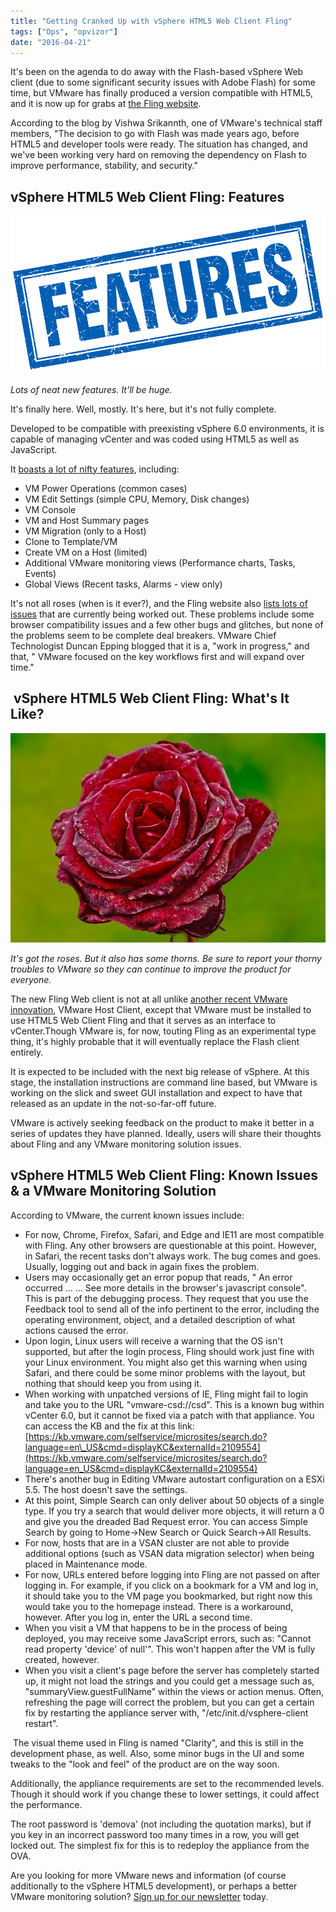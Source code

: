 ```yaml
---
title: "Getting Cranked Up with vSphere HTML5 Web Client Fling"
tags: ["Ops", "opvizor"]
date: "2016-04-21"
---
```


It's been on the agenda to do away with the Flash-based vSphere Web client (due to some significant security issues with Adobe Flash) for some time, but VMware has finally produced a version compatible with HTML5, and it is now up for grabs at [the Fling website](https://labs.vmware.com/flings/vsphere-html5-web-client). 

According to the blog by Vishwa Srikannth, one of VMware's technical staff members, "The decision to go with Flash was made years ago, before HTML5 and developer tools were ready. The situation has changed, and we've been working very hard on removing the dependency on Flash to improve performance, stability, and security." 

## **vSphere HTML5 Web Client Fling: Features**

![vSphere html5 web client features](/images/blog/bigstock-Features-Blue-Square-Grunge-St-103266527.jpg)

_Lots of neat new features. It'll be huge._

It's finally here. Well, mostly. It's here, but it's not fully complete. 

Developed to be compatible with preexisting vSphere 6.0 environments, it is capable of managing vCenter and was coded using HTML5 as well as JavaScript. 

It [boasts a lot of nifty features](https://labs.vmware.com/flings/vsphere-html5-web-client), including: 

- VM Power Operations (common cases)
- VM Edit Settings (simple CPU, Memory, Disk changes)
- VM Console
- VM and Host Summary pages
- VM Migration (only to a Host)
- Clone to Template/VM
- Create VM on a Host (limited)
- Additional VMware monitoring views (Performance charts, Tasks, Events)
- Global Views (Recent tasks, Alarms - view only) 

It's not all roses (when is it ever?), and the Fling website also [lists lots of issues](https://labs.vmware.com/flings/vsphere-html5-web-client) that are currently being worked out. These problems include some browser compatibility issues and a few other bugs and glitches, but none of the problems seem to be complete deal breakers. VMware Chief Technologist Duncan Epping blogged that it is a, "work in progress," and that, " VMware focused on the key workflows first and will expand over time." 

##  **vSphere HTML5 Web Client Fling: What's It Like?**

![vSphere Web client fling](/images/blog/rose-695215_640.jpg)

_It's got the roses. But it also has some thorns. Be sure to report your thorny troubles to VMware so they can continue to improve the product for everyone._ 

The new Fling Web client is not at all unlike [another recent VMware innovation](http://blogs.vmware.com/vsphere/2016/03/vsphere-html5-web-client-fling-getting-started.html), VMware Host Client, except that VMware must be installed to use HTML5 Web Client Fling and that it serves as an interface to vCenter.Though VMware is, for now, touting Fling as an experimental type thing, it's highly probable that it will eventually replace the Flash client entirely. 

It is expected to be included with the next big release of vSphere. At this stage, the installation instructions are command line based, but VMware is working on the slick and sweet GUI installation and expect to have that released as an update in the not-so-far-off future. 

VMware is actively seeking feedback on the product to make it better in a series of updates they have planned. Ideally, users will share their thoughts about Fling and any VMware monitoring solution issues. 

## **vSphere HTML5 Web Client Fling: Known Issues & a VMware Monitoring Solution** 

According to VMware, the current known issues include:

- For now, Chrome, Firefox, Safari, and Edge and IE11 are most compatible with Fling. Any other browsers are questionable at this point. However, in Safari, the recent tasks don't always work. The bug comes and goes. Usually, logging out and back in again fixes the problem.
- Users may occasionally get an error popup that reads, " An error occurred ... ... See more details in the browser's javascript console". This is part of the debugging process. They request that you use the Feedback tool to send all of the info pertinent to the error, including the operating environment, object, and a detailed description of what actions caused the error.
- Upon login, Linux users will receive a warning that the OS isn't supported, but after the login process, Fling should work just fine with your Linux environment. You might also get this warning when using Safari, and there could be some minor problems with the layout, but nothing that should keep you from using it.
- When working with unpatched versions of IE, Fling might fail to login and take you to the URL "vmware-csd://csd". This is a known bug within vCenter 6.0, but it cannot be fixed via a patch with that appliance. You can access the KB and the fix at this link: [https://kb.vmware.com/selfservice/microsites/search.do?language=en\_US&cmd=displayKC&externalId=2109554](https://kb.vmware.com/selfservice/microsites/search.do?language=en_US&cmd=displayKC&externalId=2109554)
- There's another bug in Editing VMware autostart configuration on a ESXi 5.5. The host doesn't save the settings.
- At this point, Simple Search can only deliver about 50 objects of a single type. If you try a search that would deliver more objects, it will return a 0 and give you the dreaded Bad Request error. You can access Simple Search by going to Home->New Search or Quick Search->All Results.
- For now, hosts that are in a VSAN cluster are not able to provide additional options (such as VSAN data migration selector) when being placed in Maintenance mode.
- For now, URLs entered before logging into Fling are not passed on after logging in. For example, if you click on a bookmark for a VM and log in, it should take you to the VM page you bookmarked, but right now this would take you to the homepage instead. There is a workaround, however. After you log in, enter the URL a second time.
- When you visit a VM that happens to be in the process of being deployed, you may receive some JavaScript errors, such as: "Cannot read property 'device' of null'". This won't happen after the VM is fully created, however.
- When you visit a client's page before the server has completely started up, it might not load the strings and you could get a message such as, "summaryView.guestFullName" within the views or action menus. Often, refreshing the page will correct the problem, but you can get a certain fix by restarting the appliance server with, "/etc/init.d/vsphere-client restart". 

 The visual theme used in Fling is named "Clarity", and this is still in the development phase, as well. Also, some minor bugs in the UI and some tweaks to the "look and feel" of the product are on the way soon. 

Additionally, the appliance requirements are set to the recommended levels. Though it should work if you change these to lower settings, it could affect the performance. 

The root password is 'demova' (not including the quotation marks), but if you key in an incorrect password too many times in a row, you will get locked out. The simplest fix for this is to redeploy the appliance from the OVA. 

Are you looking for more VMware news and information (of course additionally to the vSphere HTML5 development), or perhaps a better VMware monitoring solution? [Sign up for our newsletter](https://mediashower.com/ce2/40966/6/177) today.
